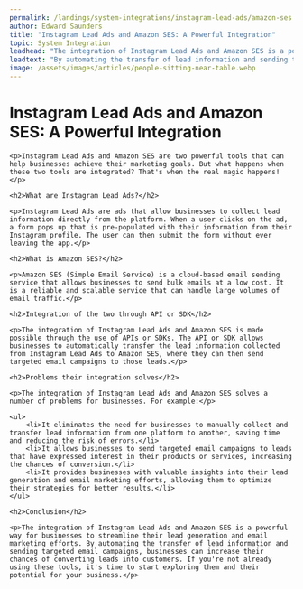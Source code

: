 ```yaml
---
permalink: /landings/system-integrations/instagram-lead-ads/amazon-ses
author: Edward Saunders
title: "Instagram Lead Ads and Amazon SES: A Powerful Integration"
topic: System Integration
leadhead: "The integration of Instagram Lead Ads and Amazon SES is a powerful way for businesses to streamline their lead generation and email marketing efforts"
leadtext: "By automating the transfer of lead information and sending targeted email campaigns, businesses can increase their chances of converting leads into customers. If you're not already using these tools, it's time to start exploring them and their potential for your business."
image: /assets/images/articles/people-sitting-near-table.webp
---
```

<div class="arttext">
	<h1>Instagram Lead Ads and Amazon SES: A Powerful Integration</h1>

	<p>Instagram Lead Ads and Amazon SES are two powerful tools that can help businesses achieve their marketing goals. But what happens when these two tools are integrated? That's when the real magic happens!</p>

	<h2>What are Instagram Lead Ads?</h2>

	<p>Instagram Lead Ads are ads that allow businesses to collect lead information directly from the platform. When a user clicks on the ad, a form pops up that is pre-populated with their information from their Instagram profile. The user can then submit the form without ever leaving the app.</p>

	<h2>What is Amazon SES?</h2>

	<p>Amazon SES (Simple Email Service) is a cloud-based email sending service that allows businesses to send bulk emails at a low cost. It is a reliable and scalable service that can handle large volumes of email traffic.</p>

	<h2>Integration of the two through API or SDK</h2>

	<p>The integration of Instagram Lead Ads and Amazon SES is made possible through the use of APIs or SDKs. The API or SDK allows businesses to automatically transfer the lead information collected from Instagram Lead Ads to Amazon SES, where they can then send targeted email campaigns to those leads.</p>

	<h2>Problems their integration solves</h2>

	<p>The integration of Instagram Lead Ads and Amazon SES solves a number of problems for businesses. For example:</p>

	<ul>
		<li>It eliminates the need for businesses to manually collect and transfer lead information from one platform to another, saving time and reducing the risk of errors.</li>
		<li>It allows businesses to send targeted email campaigns to leads that have expressed interest in their products or services, increasing the chances of conversion.</li>
		<li>It provides businesses with valuable insights into their lead generation and email marketing efforts, allowing them to optimize their strategies for better results.</li>
	</ul>

	<h2>Conclusion</h2>

	<p>The integration of Instagram Lead Ads and Amazon SES is a powerful way for businesses to streamline their lead generation and email marketing efforts. By automating the transfer of lead information and sending targeted email campaigns, businesses can increase their chances of converting leads into customers. If you're not already using these tools, it's time to start exploring them and their potential for your business.</p>

</div>